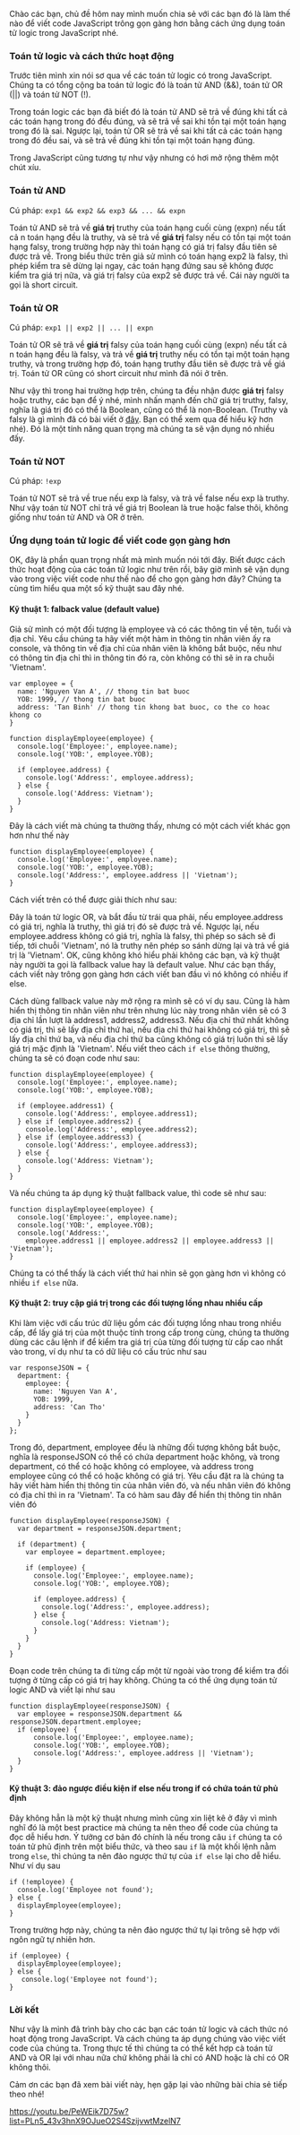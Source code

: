 Chào các bạn, chủ đề hôm nay mình muốn chia sẻ với các bạn đó là làm thế nào để viết code JavaScript trông gọn gàng hơn bằng cách ứng dụng toán tử logic trong JavaScript nhé.

###  Toán tử logic và cách thức hoạt động

Trước tiên mình xin nói sơ qua về các toán tử logic có trong JavaScript. Chúng ta có tổng cộng ba toán tử logic đó là toán tử AND (&&), toán tử OR (||) và toán tử NOT (!).

Trong toán logic các bạn đã biết đó là toán tử AND sẽ trả về đúng khi tất cả các toán hạng trong đó đều đúng, và sẽ trả về sai khi tồn tại một toán hạng trong đó là sai. Ngược lại, toán tử OR sẽ trả về sai khi tất cả các toán hạng trong đó đều sai, và sẽ trả về đúng khi tồn tại một toán hạng đúng.

Trong JavaScript cũng tương tự như vậy nhưng có hơi mở rộng thêm một chút xíu.

### Toán tử AND

Cú pháp: `exp1 && exp2 && exp3 && ... && expn`

Toán tử AND sẽ trả về **giá trị** truthy của toán hạng cuối cùng (expn) nếu tất cả n toán hạng đều là truthy, và sẽ trả về **giá trị** falsy nếu có tồn tại một toán hạng falsy, trong trường hợp này thì toán hạng có giá trị falsy đầu tiên sẽ được trả về. Trong biểu thức trên giả sử mình có toán hạng exp2 là falsy, thì phép kiểm tra sẽ dừng lại ngay, các toán hạng đứng sau sẽ không được kiểm tra giá trị nữa, và giá trị falsy của exp2 sẽ được trả về. Cái này người ta gọi là short circuit.

### Toán tử OR

Cú pháp: `exp1 || exp2 || ... || expn`

Toán tử OR sẽ trã về **giá trị** falsy của toán hạng cuối cùng (expn) nếu tất cả n toán hạng đều là falsy, và trả về **giá trị** truthy nếu có tồn tại một toán hạng truthy, và trong trường hợp đó, toán hạng truthy đầu tiên sẽ được trả về giá trị. Toán tử OR cũng có short circuit như mình đã nói ở trên.

Như vậy thì trong hai trường hợp trên, chúng ta đều nhận được **giá trị** falsy hoặc truthy, các bạn để ý nhé, mình nhấn mạnh đến chữ giá trị truthy, falsy, nghĩa là giá trị đó có thể là Boolean, cũng có thể là non-Boolean. (Truthy và falsy là gì mình đã có bài viết ở [đây](https://phamhuuhien.com/truthy-va-falsy-trong-javascript/). Bạn có thể xem qua để hiểu kỹ hơn nhé). Đó là một tính năng quan trọng mà chúng ta sẽ vận dụng nó nhiều đấy.

### Toán tử NOT

Cú pháp: `!exp`

Toán tử NOT sẽ trả về true nếu exp là falsy, và trả về false nếu exp là truthy. Như vậy toán từ NOT chỉ trả về giá trị Boolean là true hoặc false thôi, không giống như toán tử AND và OR ở trên.

### Ứng dụng toán tử logic để viết code gọn gàng hơn

OK, đây là phần quan trọng nhất mà mình muốn nói tới đây. Biết được cách thức hoạt động của các toán tử logic như trên rồi, bây giờ mình sẽ vận dụng vào trong việc viết code như thế nào để cho gọn gàng hơn đây? Chúng ta cùng tìm hiểu qua một số kỹ thuật sau đây nhé.

#### Kỹ thuật 1: falback value (default value)

Giả sử mình có một đối tượng là employee và có các thông tin về tên, tuổi và địa chỉ. Yêu cầu chúng ta hãy viết một hàm in thông tin nhân viên ấy ra console, và thông tin về địa chỉ của nhân viên là không bắt buộc, nếu như có thông tin địa chỉ thì in thông tin đó ra, còn không có thì sẽ in ra chuỗi 'Vietnam'.

    var employee = {
      name: 'Nguyen Van A', // thong tin bat buoc
      YOB: 1999, // thong tin bat buoc
      address: 'Tan Binh' // thong tin khong bat buoc, co the co hoac khong co
    }

    function displayEmployee(employee) {
      console.log('Employee:', employee.name);
      console.log('YOB:', employee.YOB);

      if (employee.address) {
        console.log('Address:', employee.address);
      } else {
        console.log('Address: Vietnam');
      }
    }

Đây là cách viết mà chúng ta thường thấy, nhưng có một cách viết khác gọn hơn như thế này

    function displayEmployee(employee) {
      console.log('Employee:', employee.name);
      console.log('YOB:', employee.YOB);
      console.log('Address:', employee.address || 'Vietnam');
    }

Cách viết trên có thể được giải thích như sau:

Đây là toán tử logic OR, và bắt đầu từ trái qua phải, nếu employee.address có giá trị, nghĩa là truthy, thì giá trị đó sẽ được trả về. Ngược lại, nếu employee.address không có giá trị, nghĩa là falsy, thì phép so sách sẽ đi tiếp, tới chuỗi 'Vietnam', nó là truthy nên phép so sánh dừng lại và trả về giá trị là 'Vietnam'. OK, cũng không khó hiểu phải không các bạn, và kỹ thuật này người ta gọi là fallback value hay là default value. Như các bạn thấy, cách viết này trông gọn gàng hơn cách viết ban đầu vì nó không có nhiều if else.

Cách dùng fallback value này mở rộng ra mình sẽ có ví dụ sau. Cũng là hàm hiển thị thông tin nhân viên như trên nhưng lúc này trong nhân viên sẽ có 3 địa chỉ lần lượt là address1, address2, address3. Nếu địa chỉ thứ nhất không có giá trị, thì sẽ lấy địa chỉ thứ hai, nếu địa chỉ thứ hai không có giá trị, thì sẽ lấy địa chỉ thứ ba, và nếu địa chỉ thứ ba cũng không có giá trị luôn thì sẽ lấy giá trị mặc định là 'Vietnam'. Nếu viết theo cách `if else` thông thường, chúng ta sẽ có đoạn code như sau:

    function displayEmployee(employee) {
      console.log('Employee:', employee.name);
      console.log('YOB:', employee.YOB);

      if (employee.address1) {
        console.log('Address:', employee.address1);
      } else if (employee.address2) {
        console.log('Address:', employee.address2);
      } else if (employee.address3) {
        console.log('Address:', employee.address3);
      } else {
        console.log('Address: Vietnam');
      }
    }

Và nếu chúng ta áp dụng kỹ thuật fallback value, thì code sẽ như sau:

    function displayEmployee(employee) {
      console.log('Employee:', employee.name);
      console.log('YOB:', employee.YOB);
      console.log('Address:',
        employee.address1 || employee.address2 || employee.address3 || 'Vietnam');
    }

Chúng ta có thể thấy là cách viết thứ hai nhìn sẽ gọn gàng hơn vì không có nhiều `if else` nữa.

#### Kỹ thuật 2: truy cập giá trị trong các đối tượng lồng nhau nhiều cấp

Khi làm việc với cấu trúc dữ liệu gồm các đối tượng lồng nhau trong nhiều cấp, để lấy giá trị của một thuộc tính trong cấp trong cùng, chúng ta thường dùng các câu lệnh if để kiểm tra giá trị của từng đối tượng từ cấp cao nhất vào trong, ví dụ như ta có dữ liệu có cấu trúc như sau

    var responseJSON = {
      department: {
        employee: {
          name: 'Nguyen Van A',
          YOB: 1999,
          address: 'Can Tho'
        }
      }
    };

Trong đó, department, employee đều là những đối tượng không bắt buộc, nghĩa là responseJSON có thể có chứa department hoặc không, và trong department, có thể có hoặc không có employee, và address trong employee cũng có thể có hoặc không có giá trị. Yêu cầu đặt ra là chúng ta hãy viết hàm hiển thị thông tin của nhân viên đó, và nếu nhân viên đó không có địa chỉ thì in ra 'Vietnam'. Ta có hàm sau đây để hiển thị thông tin nhân viên đó

    function displayEmployee(responseJSON) {
      var department = responseJSON.department;

      if (department) {
        var employee = department.employee;

        if (employee) {
          console.log('Employee:', employee.name);
          console.log('YOB:', employee.YOB);

          if (employee.address) {
            console.log('Address:', employee.address);
          } else {
            console.log('Address: Vietnam');
          }
        }
      }
    }

Đoạn code trên chúng ta đi từng cấp một từ ngoài vào trong để kiểm tra đối tượng ở từng cấp có giá trị hay không. Chúng ta có thể ứng dụng toán tử logic AND và viết lại như sau

    function displayEmployee(responseJSON) {
      var employee = responseJSON.department && responseJSON.department.employee;
      if (employee) {
          console.log('Employee:', employee.name);
          console.log('YOB:', employee.YOB);
          console.log('Address:', employee.address || 'Vietnam');
      }
    }

#### Kỹ thuật 3: đảo ngược điều kiện if else nếu trong if có chứa toán tử phủ định

Đây không hẳn là một kỹ thuật nhưng mình cũng xin liệt kê ở đây vì mình nghĩ đó là một best practice mà chúng ta nên theo để code của chúng ta đọc dễ hiểu hơn. Ý tưởng cơ bản đó chính là nếu trong câu `if` chúng ta có toán tử phủ định trên một biểu thức, và theo sau `if` là một khối lệnh nằm trong `else`, thì chúng ta nên đảo ngược thứ tự của `if else` lại cho dễ hiểu. Như ví dụ sau

    if (!employee) {
      console.log('Employee not found');
    } else {
      displayEmployee(employee);
    }

Trong trường hợp này, chúng ta nên đảo ngược thứ tự lại trông sẽ hợp với ngôn ngữ tự nhiên hơn.

    if (employee) {
      displayEmployee(employee);
    } else {
       console.log('Employee not found');
    }

### Lời kết

Như vậy là mình đã trình bày cho các bạn các toán tử logic và cách thức nó hoạt động trong JavaScript. Và cách chúng ta áp dụng chúng vào việc viết code của chúng ta. Trong thực tế thì chúng ta có thể kết hợp cà toán tử AND và OR lại với nhau nữa chứ không phải là chỉ có AND hoặc là chỉ có OR không thôi.

Cảm ơn các bạn đã xem bài viết này, hẹn gặp lại vào những bài chia sẻ tiếp theo nhé!

https://youtu.be/PeWEik7D75w?list=PLn5_43v3hnX9OJueO2S4SzijvwtMzelN7
